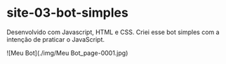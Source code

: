 # site-03-bot-simples
Desenvolvido com Javascript, HTML e CSS. Criei esse bot simples com a intenção de praticar o JavaScript.

![Meu Bot](./img/Meu Bot_page-0001.jpg)
